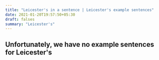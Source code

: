 ```yaml
---
title: "Leicester's in a sentence | Leicester's example sentences"
date: 2021-01-20T19:57:50+05:30
draft: falses
summary: "Leicester's"
---
```

## Unfortunately, we have no example sentences for Leicester's                 
